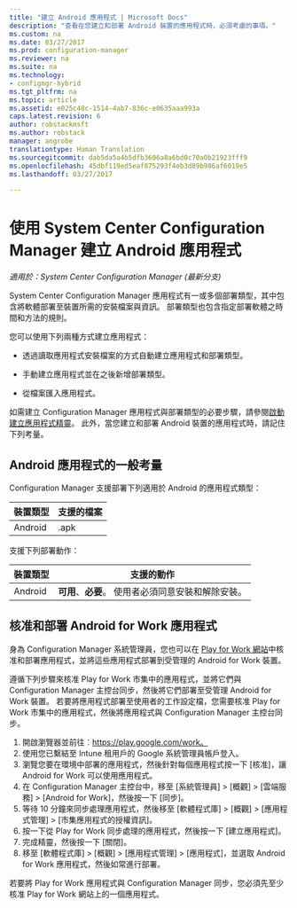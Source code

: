 ```yaml
---
title: "建立 Android 應用程式 | Microsoft Docs"
description: "查看在您建立和部署 Android 裝置的應用程式時，必須考慮的事項。"
ms.custom: na
ms.date: 03/27/2017
ms.prod: configuration-manager
ms.reviewer: na
ms.suite: na
ms.technology:
- configmgr-hybrid
ms.tgt_pltfrm: na
ms.topic: article
ms.assetid: e025c48c-1514-4ab7-836c-e0635aaa993a
caps.latest.revision: 6
author: robstackmsft
ms.author: robstack
manager: angrobe
translationtype: Human Translation
ms.sourcegitcommit: dab5da5a4b5dfb3606a8a6bd0c70a0b21923fff9
ms.openlocfilehash: 45dbf119ed5eaf875293f4eb3d89b986af6019e5
ms.lasthandoff: 03/27/2017

---
```

# <a name="create-android-applications-with-system-center-configuration-manager"></a>使用 System Center Configuration Manager 建立 Android 應用程式

*適用於：System Center Configuration Manager (最新分支)*

System Center Configuration Manager 應用程式有一或多個部署類型，其中包含將軟體部署至裝置所需的安裝檔案與資訊。 部署類型也包含指定部署軟體之時間和方法的規則。  

 您可以使用下列兩種方式建立應用程式：  

-   透過讀取應用程式安裝檔案的方式自動建立應用程式和部署類型。  

-   手動建立應用程式並在之後新增部署類型。  

-   從檔案匯入應用程式。  

如需建立 Configuration Manager 應用程式與部署類型的必要步驟，請參閱[啟動建立應用程式精靈](../../apps/deploy-use/create-applications.md#start-the-create-application-wizard)。 此外，當您建立和部署 Android 裝置的應用程式時，請記住下列考量。  

## <a name="general-considerations-for-android-apps"></a>Android 應用程式的一般考量

Configuration Manager 支援部署下列適用於 Android 的應用程式類型：

|裝置類型|支援的檔案|
|-|-|
|Android|.apk|

支援下列部署動作：

|裝置類型|支援的動作|
|-|-|
|Android|**可用**、**必要**。 使用者必須同意安裝和解除安裝。

## <a name="approve-and-deploy-android-for-work-apps"></a>核准和部署 Android for Work 應用程式
身為 Configuration Manager 系統管理員，您也可以在 [Play for Work 網站](https://play.google.com/work)中核准和部署應用程式，並將這些應用程式部署到受管理的 Android for Work 裝置。

遵循下列步驟來核准 Play for Work 市集中的應用程式，並將它們與 Configuration Manager 主控台同步，然後將它們部署至受管理 Android for Work 裝置。 若要將應用程式部署至使用者的工作設定檔，您需要核准 Play for Work 市集中的應用程式，然後將應用程式與 Configuration Manager 主控台同步。

1. 開啟瀏覽器並前往︰https://play.google.com/work。
2. 使用您已繫結至 Intune 租用戶的 Google 系統管理員帳戶登入。
3. 瀏覽您要在環境中部署的應用程式，然後針對每個應用程式按一下 [核准]，讓 Android for Work 可以使用應用程式。
4. 在 Configuration Manager 主控台中，移至 [系統管理員] > [概觀] > [雲端服務] > [Android for Work]，然後按一下 [同步]。
5. 等待 10 分鐘來同步處理應用程式，然後移至 [軟體程式庫] > [概觀] > [應用程式管理] > [市集應用程式的授權資訊]。
6. 按一下從 Play for Work 同步處理的應用程式，然後按一下 [建立應用程式]。
7. 完成精靈，然後按一下 [關閉]。
8. 移至 [軟體程式庫] > [概觀] > [應用程式管理] > [應用程式]，並選取 Android for Work 應用程式，然後如常進行部署。

若要將 Play for Work 應用程式與 Configuration Manager 同步，您必須先至少核准 Play for Work 網站上的一個應用程式。

